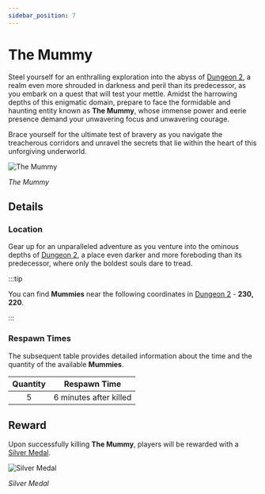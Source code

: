 ```yaml
---
sidebar_position: 7
---
```


# The Mummy

Steel yourself for an enthralling exploration into the abyss of [Dungeon 2](/maps/dungeon-2), a realm even more shrouded in darkness and peril than its predecessor, as you embark on a quest that will test your mettle. Amidst the harrowing depths of this enigmatic domain, prepare to face the formidable and haunting entity known as **The Mummy**, whose immense power and eerie presence demand your unwavering focus and unwavering courage.

Brace yourself for the ultimate test of bravery as you navigate the treacherous corridors and unravel the secrets that lie within the heart of this unforgiving underworld.

![The Mummy](/img/monsters/special/others/mummy.jpg)

_The Mummy_

## Details

### Location

Gear up for an unparalleled adventure as you venture into the ominous depths of [Dungeon 2](/maps/dungeon-2), a place even darker and more foreboding than its predecessor, where only the boldest souls dare to tread.

:::tip

You can find **Mummies** near the following coordinates in [Dungeon 2](/maps/dungeon-2) - **230, 220**.

:::

### Respawn Times

The subsequent table provides detailed information about the time and the quantity of the available **Mummies**.

| Quantity |      Respawn Time      |
| :------: | :--------------------: |
|    5     | 6 minutes after killed |

## Reward

Upon successfully killing **The Mummy**, players will be rewarded with a [Silver Medal](/items/item-bags/non-exc/silver-medal).

![Silver Medal](/img/items/item-bags/silver-medal.png)

_Silver Medal_
